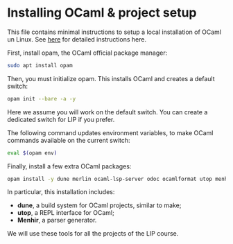 # Installing OCaml & project setup

This file contains minimal instructions to setup a local installation of OCaml un Linux.
See [here](https://ocaml.org/docs/up-and-running) for detailed instructions here.

First, install opam, the OCaml official package manager:
```bash
sudo apt install opam
```
Then, you must initialize opam. This installs OCaml and creates a default switch:
```bash
opam init --bare -a -y
```
Here we assume you will work on the default switch. You can create a dedicated switch for LIP if you prefer.

The following command updates environment variables, to make OCaml commands available on the current switch:
```bash
eval $(opam env)
```

Finally, install a few extra OCaml packages:
```bash
opam install -y dune merlin ocaml-lsp-server odoc ocamlformat utop menhir 
```
In particular, this installation includes:
- **dune**, a build system for OCaml projects, similar to make;
- **utop**, a REPL interface for OCaml;
- **Menhir**, a parser generator.

We will use these tools for all the projects of the LIP course.
